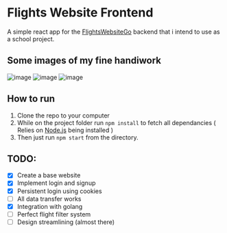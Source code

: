 # Flights Website Frontend
A simple react app for the [FlightsWebsiteGo](https://github.com/Imnotndesh/flightsWebsiteGo) backend that i intend to use as a school project.
## Some images of my fine handiwork
![image](https://github.com/user-attachments/assets/5836bd8c-8fa6-4e6a-8150-ad45b6d53965)
![image](https://github.com/user-attachments/assets/5d7bb622-cd13-4fe2-afe4-93232d1a40f8)
![image](https://github.com/user-attachments/assets/8b3999e8-8eac-44e9-8e32-8cfbfe575612)

## How to run
1. Clone the repo to your computer 
2. While on the project folder run `npm install` to fetch all dependancies ( Relies on [Node.js](https://nodejs.org/en) being installed )
2. Then just run `npm start` from the directory.
## TODO:
- [x] Create a base website
- [x] Implement login and signup
- [x] Persistent login using cookies
- [ ] All data transfer works
- [x] Integration with golang
- [ ] Perfect flight filter system
- [ ] Design streamlining (almost there)
